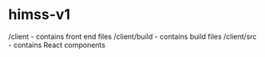 # himss-v1

/client - contains front end files
/client/build - contains build files
/client/src - contains React components



